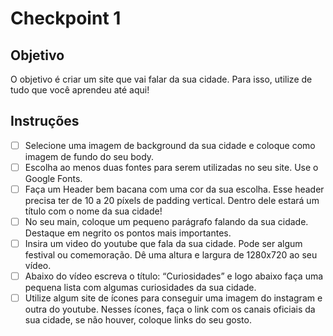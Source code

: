 # Checkpoint 1

## Objetivo

O objetivo é criar um site que vai falar da sua cidade. Para isso, utilize de tudo que você aprendeu até aqui!

## Instruções

- [ ] Selecione uma imagem de background da sua cidade e coloque como imagem de fundo do seu body.
- [ ] Escolha ao menos duas fontes para serem utilizadas no seu site. Use o Google Fonts.
- [ ] Faça um Header bem bacana com uma cor da sua escolha. Esse header precisa ter de 10 a 20 píxels de padding vertical. Dentro dele estará um título com o nome da sua cidade!
- [ ] No seu main, coloque um pequeno parágrafo falando da sua cidade. Destaque em negrito os pontos mais importantes.
- [ ] Insira um video do youtube que fala da sua cidade. Pode ser algum festival ou comemoração. Dê uma altura e largura de 1280x720 ao seu vídeo.
- [ ] Abaixo do vídeo escreva o título: “Curiosidades” e logo abaixo faça uma pequena lista com algumas curiosidades da sua cidade.
- [ ] Utilize algum site de ícones para conseguir uma imagem do instagram e outra do youtube. Nesses ícones, faça o link com os canais oficiais da sua cidade, se não houver, coloque links do seu gosto.
